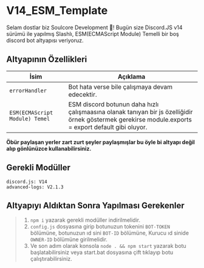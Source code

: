 # V14_ESM_Template
Selam dostlar biz Soulcore Development 👋! Bugün size Discord.JS v14 sürümü ile yapılmış Slashlı, ESM(ECMAScript Module) Temelli bir boş discord bot altyapısı veriyoruz.

## Altyapının Özellikleri
| İsim        | Açıklama                              |
|-------------|---------------------------------------|
| `errorHandler`        | Bot hata verse bile çalışmaya devam edecektir.                 |
| `ESM(ECMAScript Module) Temel`        | ESM discord botunun daha hızlı çalışmaasına olanak tanıyan bir js özelliğidir örnek göstermek gerekirse module.exports = export default gibi oluyor.                 |

**Öbür paylaşan yerler zart zurt şeyler paylaşmışlar bu öyle bi altyapı değil alıp gönlünüzce kullanabilirsiniz.**

## Gerekli Modüller
```
discord.js: V14
advanced-logs: V2.1.3
```

## Altyapıyı Aldıktan Sonra Yapılması Gerekenler
> 1. `npm i` yazarak gerekli modüller indirilmelidir.
> 2. `config.js` dosyasına girip botunuzun tokenini `BOT-TOKEN` bölümüne, botunuzun ıd sini `BOT-ID` bölümüne, Kurucu ıd sinide `OWNER-ID` bölümüne girilmelidir.
> 3. Ve son adım olarak konsola `node . && npm start` yazarak botu başlatabilirsiniz veya start.bat dosyasına çift tıklayıp botu çalıştırabilirsiniz.

